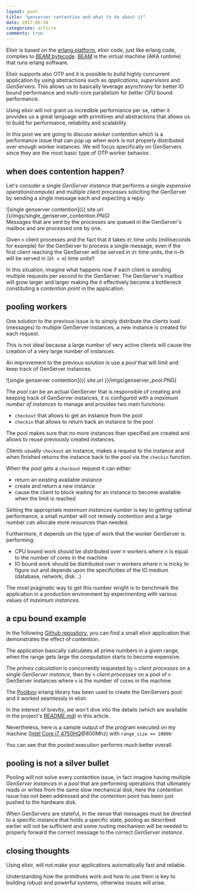 ```yaml
---
layout: post
title: "genserver contention and what to do about it"
date: 2017-06-28
categories: article
comments: true
---
```


Elixir is based on the [erlang platform](https://www.erlang.org/), elixir code, just like erlang code, compiles to [BEAM bytecode](http://gomoripeti.github.io/beam_by_example/). [BEAM](http://www.erlang-factory.com/upload/presentations/708/HitchhikersTouroftheBEAM.pdf) is the virtual machine (AKA runtime) that runs erlang software.

Elixir supports also OTP and it is possible to build highly concurrent application by using abstractions such as *applications*, *supervisors* and *GenServers*. This allows us to basically leverage asynchrony for better IO bound performance and multi-core parallelism for better CPU bound performance.

Using elixir will not grant us incredible performance per se, rather it provides us a great language with primitives and abstractions that allows us to build for performance, reliability and scalability.   

In this post we are going to discuss *worker contention* which is a performance issue that can pop up when work is not properly distributed over enough worker instances. We will focus specifically on GenServers since they are the most basic type of OTP worker behavior.

## when does contention happen?


Let's consider a single *GenServer instance* that performs a single *expensive operation(compute)* and multiple *client processes* soliciting the GenServer by sending a single message each and expecting a reply:

<div class="img-container">
![single genserver contention]({{ site.url }}/imgs/single_genserver_contention.PNG)
</div>
Messages that are sent by the processes are queued in the GenServer's mailbox and are processed one by one.

Given `n` client processes and the fact that it takes `dt` time units (milliseconds for example) for the GenServer to process a single message, even if the first client reaching the GenServer will be served in `dt` time units, the n-th will be served in (`dt x m`) time units!!

In this situation, imagine what happens now if each client is sending multiple requests per second to the GenServer. The GenServer's mailbox will grow larger and larger making the it effectively become a bottleneck constituting a *contention point* in the application.

## pooling workers

One solution to the previous issue is to simply distribute the clients load (messages) to multiple GenServer instances, a new instance is created for each request. 

This is not ideal because a large number of very active clients will cause the creation of a very large number of instances.

An improvement to the previous solution is use a *pool* that will limit and keep track of GenServer instances.

<div class="img-container">
![single genserver contention]({{ site.url }}/imgs/genserver_pool.PNG)
</div>

The *pool* can be an actual GenServer that is responsible of creating and keeping track of GenServer instances, it is configured with a *maximum number of instances* to manage and provides two main functions: 
- `checkout` that allows to get an instance from the pool 
- `checkin` that allows to return back an instance to the pool 

The *pool* makes sure that no more instances than specified are created and allows to reuse previously created instances.

Clients usually `checkout` an instance, makes a request to the instance and when finished returns the instance back to the pool via the `checkin` function.

When the *pool* gets a `checkout` request it can either:
- return an existing available instance
- create and return a new instance
- cause the client to block waiting for an instance to become available when the limit is reached

Setting the appropriate *maximum instances number* is key to getting optimal performance, a small number will not remedy contention and a large number can allocate more resources than needed.

Furthermore, it depends on the type of work that the worker GenServer is performing:
 - CPU bound work should be distributed over *n* workers where n is equal to the number of cores in the machine
 - IO bound work should be distributed over *n* workers where n is tricky to figure out and depends upon the specificities of the IO medium (database, network, disk...)

The most pragmatic way to get this number wright is to benchmark the application in a production environment by experimenting with various values of *maximum instances*.

## a cpu bound example
In the following [Github repository](https://github.com/MissaouiChedy/Pooling), you can find a small elixir application that demonstrates the effect of contention.

The application basically calculates all prime numbers in a given range, when the range gets large the computation starts to become expensive.

The *primes calculation* is concurrently requested by `n` *client processes* on a single *GenServer instance*, then by `n` *client processes* on a pool of `n` GenServer instances where `n` is the number of cores in the machine.

The [Poolboy](https://github.com/devinus/poolboy) erlang library has been used to create the GenServers pool and it worked seamlessly in elixir.

In the interest of brevity, we won't dive into the details (which are available in the project's [README.md](https://github.com/MissaouiChedy/Pooling/blob/master/README.md)) in this article. 

Nevertheless, here is a sample output of the program executed on my machine ([Intel Core i7 4750HQ](https://ark.intel.com/en/products/76087/Intel-Core-i7-4750HQ-Processor-6M-Cache-up-to-3_20-GHz)@800Mhz) with `range_size == 10000`:
<script src="https://gist.github.com/MissaouiChedy/ad4915add30c595ea03e66ceb4a4dcba.js"></script>

You can see that the pooled execution performs much better overall.

## pooling is not a silver bullet

Pooling will not solve every contention issue, in fact imagine having multiple *GenServer instances* in a *pool* that are performing operations that ultimately reads or writes from the same slow mechanical disk, here the contention issue has not been addressed and the contention point has been just pushed to the hardware disk.

When GenServers are stateful, in the sense that messages must be directed to a specific instance that holds a specific state, pooling as described earlier will not be sufficient and some routing mechanism will be needed to properly forward the correct message to the correct *GenServer instance*.

## closing thoughts
Using elixir, will not make your applications automatically fast and reliable.

Understanding how the primitives work and how to use them is key to building robust and powerful systems, otherwise issues will arise.  